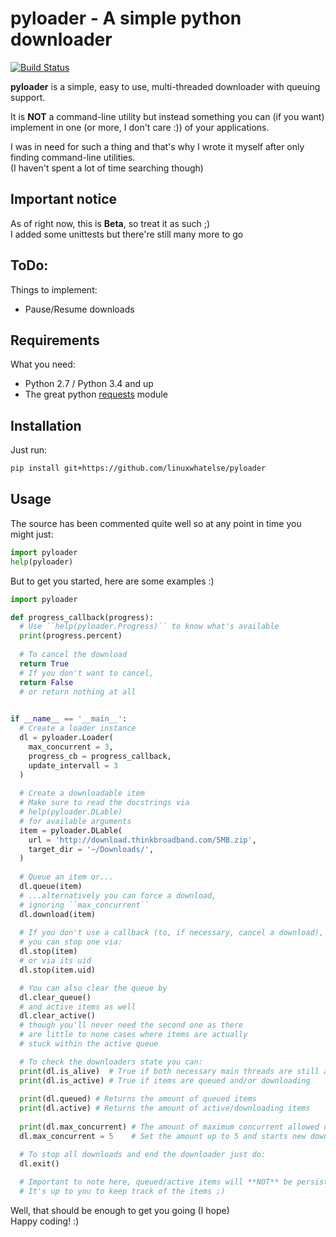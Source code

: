 pyloader - A simple python downloader
=====================================
[![Build Status](https://travis-ci.org/linuxwhatelse/pyloader.svg?branch=master)](https://travis-ci.org/linuxwhatelse/pyloader)

**pyloader** is a simple, easy to use, multi-threaded downloader with queuing support.

It is **NOT** a command-line utility but instead something you can (if you want) implement
in one (or more, I don't care :)) of your applications.

I was in need for such a thing and that's why I wrote it myself after only finding command-line utilities.  
(I haven't spent a lot of time searching though)

## Important notice
As of right now, this is **Beta**, so treat it as such ;)  
I added some unittests but there're still many more to go

## ToDo:
Things to implement:
* Pause/Resume downloads

## Requirements
What you need:
* Python 2.7 / Python 3.4 and up
* The great python [requests](https://github.com/kennethreitz/requests) module

## Installation
Just run:  
```bash
pip install git+https://github.com/linuxwhatelse/pyloader
```

## Usage
The source has been commented quite well so at any point in time you might just:
```python
import pyloader
help(pyloader)
```

But to get you started, here are some examples :)
```python
import pyloader

def progress_callback(progress):
  # Use ``help(pyloader.Progress)`` to know what's available
  print(progress.percent)
  
  # To cancel the download
  return True
  # If you don't want to cancel,
  return False
  # or return nothing at all
  

if __name__ == '__main__':
  # Create a loader instance
  dl = pyloader.Loader(
    max_concurrent = 3,
    progress_cb = progress_callback,
    update_intervall = 3
  )
  
  # Create a downloadable item
  # Make sure to read the docstrings via
  # help(pyloader.DLable)
  # for available arguments
  item = pyloader.DLable(
    url = 'http://download.thinkbroadband.com/5MB.zip',
    target_dir = '~/Downloads/',
  )
  
  # Queue an item or...
  dl.queue(item)
  # ...alternatively you can force a download,
  # ignoring ``max_concurrent``
  dl.download(item)
  
  # If you don't use a callback (to, if necessary, cancel a download),
  # you can stop one via:
  dl.stop(item)
  # or via its uid
  dl.stop(item.uid)

  # You can also clear the queue by
  dl.clear_queue()
  # and active items as well
  dl.clear_active()
  # though you'll never need the second one as there
  # are little to none cases where items are actually
  # stuck within the active queue

  # To check the downloaders state you can:
  print(dl.is_alive)  # True if both necessary main threads are still alive and kicking
  print(dl.is_active) # True if items are queued and/or downloading
  
  print(dl.queued) # Returns the amount of queued items
  print(dl.active) # Returns the amount of active/downloading items
  
  print(dl.max_concurrent) # The amount of maximum concurrent allowed downloads
  dl.max_concurrent = 5    # Set the amount up to 5 and starts new downloads (if any)

  # To stop all downloads and end the downloader just do:
  dl.exit()
  
  # Important to note here, queued/active items will **NOT** be persisted upon exit (or any other point in time)
  # It's up to you to keep track of the items ;)
```
Well, that should be enough to get you going (I hope)  
Happy coding! :)
